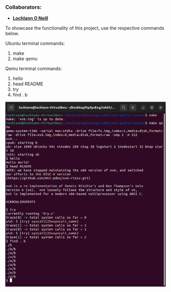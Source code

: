<!--https://github.com/darsaveli/Readme-Markdown-Syntax-->

### Collaborators:
* **[Lochlann O Neill](https://github.com/lochlannoneill)**

<!--
  ### About:
  A website portfolio to show my my projects and contact information. 
-->

To showcase the functionality of this project, use the respective commands below.

Ubuntu terminal commands:
  1. make
  2. make qemu

Qemu terminal commands:
  1. hello
  2. head README
  3. try
  4. find . b 

![terminal_output](https://github.com/lochlannoneill/COMP8051-OS-xv6-qemu/blob/main/screenshots/terminal_output.png?raw=true)  

